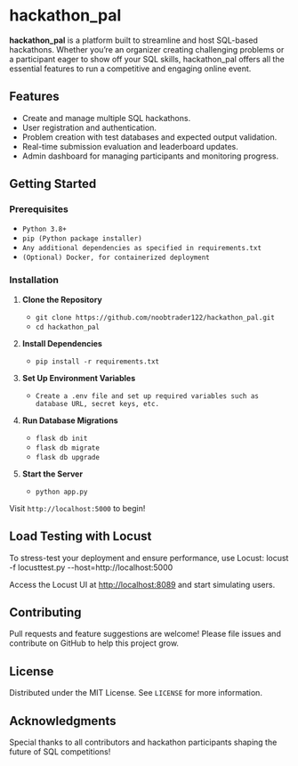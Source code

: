 # hackathon_pal

**hackathon_pal** is a platform built to streamline and host SQL-based hackathons. Whether you’re an organizer creating challenging problems or a participant eager to show off your SQL skills, hackathon_pal offers all the essential features to run a competitive and engaging online event.

## Features

- Create and manage multiple SQL hackathons.
- User registration and authentication.
- Problem creation with test databases and expected output validation.
- Real-time submission evaluation and leaderboard updates.
- Admin dashboard for managing participants and monitoring progress.

## Getting Started

### Prerequisites

- `Python 3.8+`
- `pip (Python package installer)`
- `Any additional dependencies as specified in requirements.txt`
- `(Optional) Docker, for containerized deployment`

### Installation

1. **Clone the Repository**
   - `git clone https://github.com/noobtrader122/hackathon_pal.git`
   - `cd hackathon_pal`

2. **Install Dependencies**
   - `pip install -r requirements.txt`


3. **Set Up Environment Variables**

   - `Create a .env file and set up required variables such as database URL, secret keys, etc.`

4. **Run Database Migrations**
   - `flask db init`
   - `flask db migrate`
   - `flask db upgrade`


5. **Start the Server**

   - `python app.py`


Visit `http://localhost:5000` to begin!

## Load Testing with Locust

To stress-test your deployment and ensure performance, use Locust:
    locust -f locusttest.py --host=http://localhost:5000


Access the Locust UI at [http://localhost:8089](http://localhost:8089) and start simulating users.

## Contributing

Pull requests and feature suggestions are welcome! Please file issues and contribute on GitHub to help this project grow.

## License

Distributed under the MIT License. See `LICENSE` for more information.

## Acknowledgments

Special thanks to all contributors and hackathon participants shaping the future of SQL competitions!

